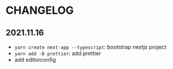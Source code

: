 # CHANGELOG

## 2021.11.16

- `yarn create next-app --typescript`: bootstrap nextjs project
- `yarn add -D prettier`: add prettier
- add editorconfig
